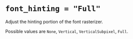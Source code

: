 # `font_hinting = "Full"`

Adjust the hinting portion of the font rasterizer.

Possible values are `None`, `Vertical`, `VerticalSubpixel`, `Full`.




